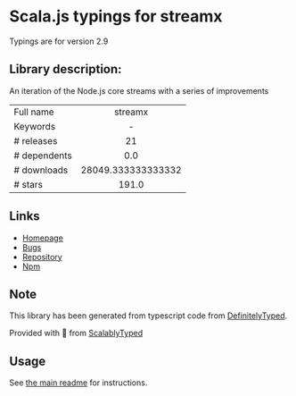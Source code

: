 
# Scala.js typings for streamx

Typings are for version 2.9

## Library description:
An iteration of the Node.js core streams with a series of improvements

|                    |                 |
| ------------------ | :-------------: |
| Full name          | streamx |
| Keywords           | - |
| # releases         | 21 |
| # dependents       | 0.0 |
| # downloads        | 28049.333333333332 |
| # stars            | 191.0 |

## Links
- [Homepage](https://github.com/streamxorg/streamx)
- [Bugs](https://github.com/streamxorg/streamx/issues)
- [Repository](https://github.com/streamxorg/streamx)
- [Npm](https://www.npmjs.com/package/streamx)
    


## Note
This library has been generated from typescript code from [DefinitelyTyped](https://definitelytyped.org).

Provided with :purple_heart: from [ScalablyTyped](https://github.com/oyvindberg/ScalablyTyped)

## Usage
See [the main readme](../../readme.md) for instructions.



